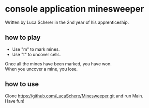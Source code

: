 # console application minesweeper
Written by Luca Scherer in the 2nd year of his apprenticeship.

## how to play

* Use "m" to mark mines.
* Use "t" to uncover cells.

Once all the mines have been marked, you have won.  
When you uncover a mine, you lose.

## how to use

Clone https://github.com/LucaSchere/Minesweeper.git and run Main.  
Have fun!

